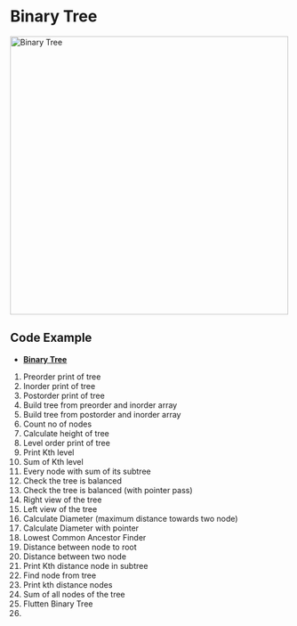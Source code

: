 # **Binary Tree**

<img src="https://www.happycoders.eu/wp-content/uploads/2021/05/binary-tree-example-600x350.png" alt="Binary Tree" width="500" >


## Code Example
- **[Binary Tree](BinaryTree.cpp)**
1. Preorder print of tree
2. Inorder print of tree
3. Postorder print of tree
4. Build tree from preorder and inorder array
5. Build tree from postorder and inorder array
6. Count no of nodes
7. Calculate height of tree
8. Level order print of tree
9. Print Kth level
10. Sum of Kth level
11. Every node with sum of its subtree
12. Check the tree is balanced
13. Check the tree is balanced (with pointer pass)
14. Right view of the tree
15. Left view of the tree
16. Calculate Diameter (maximum distance towards two node)
17. Calculate Diameter with pointer
18. Lowest Common Ancestor Finder
19. Distance between node to root
20. Distance between two node
21. Print Kth distance node in subtree 
22. Find node from tree
23. Print kth distance nodes
24. Sum of all nodes of the tree
25. Flutten Binary Tree
26. 
